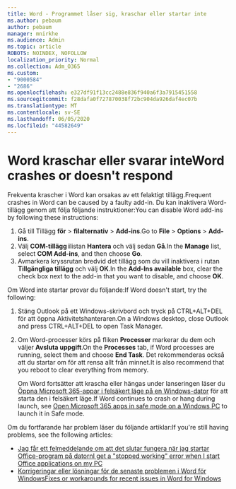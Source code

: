 ```yaml
---
title: Word - Programmet låser sig, kraschar eller startar inte
ms.author: pebaum
author: pebaum
manager: mnirkhe
ms.audience: Admin
ms.topic: article
ROBOTS: NOINDEX, NOFOLLOW
localization_priority: Normal
ms.collection: Adm_O365
ms.custom:
- "9000584"
- "2686"
ms.openlocfilehash: e327df91f13cc2488e836f940a6f3a7915451558
ms.sourcegitcommit: f28dafa0f727870038f72bc904da926daf4ec07b
ms.translationtype: MT
ms.contentlocale: sv-SE
ms.lasthandoff: 06/05/2020
ms.locfileid: "44582649"
---
```

# <a name="word-crashes-or-doesnt-respond"></a><span data-ttu-id="704a7-102">Word kraschar eller svarar inte</span><span class="sxs-lookup"><span data-stu-id="704a7-102">Word crashes or doesn't respond</span></span>

<span data-ttu-id="704a7-103">Frekventa krascher i Word kan orsakas av ett felaktigt tillägg.</span><span class="sxs-lookup"><span data-stu-id="704a7-103">Frequent crashes in Word can be caused by a faulty add-in.</span></span> <span data-ttu-id="704a7-104">Du kan inaktivera Word-tillägg genom att följa följande instruktioner:</span><span class="sxs-lookup"><span data-stu-id="704a7-104">You can disable Word add-ins by following these instructions:</span></span>

1. <span data-ttu-id="704a7-105">Gå till Tillägg **för**  >  **filalternativ**  >  **Add-ins**.</span><span class="sxs-lookup"><span data-stu-id="704a7-105">Go to **File** > **Options** > **Add-ins**.</span></span>
2. <span data-ttu-id="704a7-106">Välj **COM-tillägg i**listan **Hantera** och välj sedan **Gå**.</span><span class="sxs-lookup"><span data-stu-id="704a7-106">In the **Manage** list, select **COM Add-ins**, and then choose **Go**.</span></span>
3. <span data-ttu-id="704a7-107">Avmarkera kryssrutan bredvid det tillägg som du vill inaktivera i rutan **Tillgängliga tillägg** och välj **OK**.</span><span class="sxs-lookup"><span data-stu-id="704a7-107">In the **Add-Ins available** box, clear the check box next to the add-in that you want to disable, and choose **OK**.</span></span>

<span data-ttu-id="704a7-108">Om Word inte startar provar du följande:</span><span class="sxs-lookup"><span data-stu-id="704a7-108">If Word doesn't start, try the following:</span></span>

1.   <span data-ttu-id="704a7-109">Stäng Outlook på ett Windows-skrivbord och tryck på CTRL+ALT+DEL för att öppna Aktivitetshanteraren.</span><span class="sxs-lookup"><span data-stu-id="704a7-109">On a Windows desktop, close Outlook and press CTRL+ALT+DEL to open Task Manager.</span></span> 
2. <span data-ttu-id="704a7-110">Om Word-processer körs på fliken **Processer** markerar du dem och väljer **Avsluta uppgift**.</span><span class="sxs-lookup"><span data-stu-id="704a7-110">On the **Processes** tab, if Word processes are running, select them and choose **End Task**.</span></span> <span data-ttu-id="704a7-111">Det rekommenderas också att du startar om för att rensa allt från minnet.</span><span class="sxs-lookup"><span data-stu-id="704a7-111">It is also recommend that you reboot to clear everything from memory.</span></span>

    <span data-ttu-id="704a7-112">Om Word fortsätter att krascha eller hängas under lanseringen läser du [Öppna Microsoft 365-appar i felsäkert läge på en Windows-dator](https://support.office.com/article/Open-Office-apps-in-safe-mode-on-a-Windows-PC-dedf944a-5f4b-4afb-a453-528af4f7ac72) för att starta den i felsäkert läge.</span><span class="sxs-lookup"><span data-stu-id="704a7-112">If Word continues to crash or hang during launch, see [Open Microsoft 365 apps in safe mode on a Windows PC](https://support.office.com/article/Open-Office-apps-in-safe-mode-on-a-Windows-PC-dedf944a-5f4b-4afb-a453-528af4f7ac72) to launch it in Safe mode.</span></span>

<span data-ttu-id="704a7-113">Om du fortfarande har problem läser du följande artiklar:</span><span class="sxs-lookup"><span data-stu-id="704a7-113">If you're still having problems, see the following articles:</span></span> 
- [<span data-ttu-id="704a7-114">Jag får ett felmeddelande om att det slutar fungera när jag startar Office-program på datorn</span><span class="sxs-lookup"><span data-stu-id="704a7-114">I get a "stopped working" error when I start Office applications on my PC</span></span>](https://support.office.com/article/52bd7985-4e99-4a35-84c8-2d9b8301a2fa)
- [<span data-ttu-id="704a7-115">Korrigeringar eller lösningar för de senaste problemen i Word för Windows</span><span class="sxs-lookup"><span data-stu-id="704a7-115">Fixes or workarounds for recent issues in Word for Windows</span></span>](https://support.office.com/article/bf6bf17c-2807-4871-83ce-e337ae8f0b86)